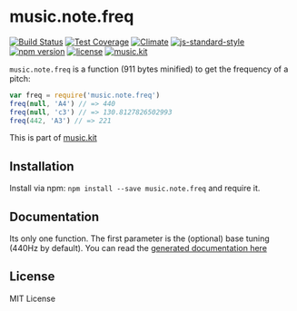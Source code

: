 # music.note.freq

[![Build Status](https://travis-ci.org/danigb/music.note.freq.svg?branch=master)](https://travis-ci.org/danigb/music.note.freq)
[![Test Coverage](https://codeclimate.com/github/danigb/music.note.freq/badges/coverage.svg)](https://codeclimate.com/github/danigb/music.note.freq/coverage)
[![Climate](https://codeclimate.com/github/danigb/music.note.freq/badges/gpa.svg)](https://codeclimate.com/github/danigb/music.note.freq)
[![js-standard-style](https://img.shields.io/badge/code%20style-standard-brightgreen.svg?style=flat)](https://github.com/feross/standard)
[![npm version](https://img.shields.io/npm/v/music.note.freq.svg)](https://www.npmjs.com/package/music.note.freq)
[![license](https://img.shields.io/npm/l/music.note.freq.svg)](https://www.npmjs.com/package/music.note.freq)
[![music.kit](https://img.shields.io/badge/music-kit-yellow.svg)](https://www.npmjs.com/package/music.kit)

`music.note.freq` is a function (911 bytes minified) to get the frequency of a pitch:

```js
var freq = require('music.note.freq')
freq(null, 'A4') // => 440
freq(null, 'c3') // => 130.8127826502993
freq(442, 'A3') // => 221
```

This is part of [music.kit](https://github.com/danigb/music.kit)

## Installation

Install via npm: `npm install --save music.note.freq` and require it.

## Documentation

Its only one function. The first parameter is the (optional) base tuning (440Hz by default). You can read the [generated documentation here](https://github.com/danigb/music.note.freq/blob/master/API.md)

## License

MIT License
